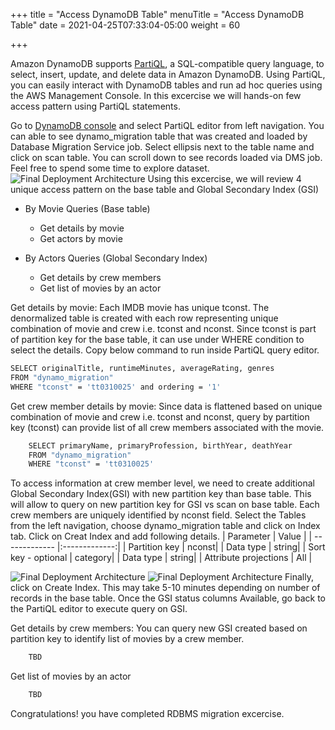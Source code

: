 +++
title = "Access DynamoDB Table"
menuTitle = "Access DynamoDB Table"
date = 2021-04-25T07:33:04-05:00
weight = 60

+++

Amazon DynamoDB supports [PartiQL](https://partiql.org/), a SQL-compatible query language, to select, insert, update, and delete data in Amazon DynamoDB.
Using PartiQL, you can easily interact with DynamoDB tables and run ad hoc queries using the AWS Management Console. In this excercise we will hands-on few access pattern using PartiQL statements.

Go to [DynamoDB console](https://console.aws.amazon.com/dynamodbv2/home) and select PartiQL editor from left navigation.
You can able to see dynamo_migration table that was created and loaded by Database Migration Service job. Select ellipsis next to the table name and click on scan table.
You can scroll down to see records loaded via DMS job. Feel free to spend some time to explore dataset.
![Final Deployment Architecture](/images/migration28.jpg)
Using this excercise, we will review 4 unique access pattern on the base table and Global Secondary Index (GSI)
  - By Movie Queries (Base table)
    - Get details by movie
    - Get actors by movie

  - By Actors Queries (Global Secondary Index)
    - Get details by crew members
    - Get list of movies by an actor

Get details by movie: Each IMDB movie has unique tconst. The denormalized table is created with each row representing unique combination of movie and crew i.e. tconst and nconst.
Since tconst is part of partition key for the base table, it can use under WHERE condition to select the details. Copy below command to run inside PartiQL query editor.

  ```bash
  SELECT originalTitle, runtimeMinutes, averageRating, genres
  FROM "dynamo_migration"
  WHERE "tconst" = 'tt0310025' and ordering = '1'
  ```
Get crew member details by movie: Since data is flattened based on unique combination of movie and crew i.e. tconst and nconst, query by partition key (tconst) can provide list of all crew members associated with the movie.
```bash
    SELECT primaryName, primaryProfession, birthYear, deathYear
    FROM "dynamo_migration"
    WHERE "tconst" = 'tt0310025'
```
To access information at crew member level, we need to create additional Global Secondary Index(GSI) with new partition key than base table.
This will allow to query on new partition key for GSI vs scan on base table. Each crew members are uniquely identified by nconst field.
Select the Tables from the left navigation, choose dynamo_migration table and click on Index tab.
Click on Creat Index and add following details.
| Parameter        | Value |
| ------------- |:-------------:|
| Partition key     | nconst|
| Data type     | string|
| Sort key - optional     | category|
| Data type     | string|
| Attribute projections     | All |

![Final Deployment Architecture](/images/migration29.jpg)
![Final Deployment Architecture](/images/migration30.jpg)
Finally, click on Create Index. This may take 5-10 minutes depending on number of records in the base table.
Once the GSI status columns Available, go back to the PartiQL editor to execute query on GSI.

Get details by crew members: You can query new GSI created based on partition key to identify list of movies by a crew member.
```bash
    TBD
```
Get list of movies by an actor
```bash
    TBD
```
Congratulations! you have completed RDBMS migration excercise.
